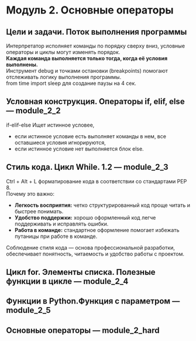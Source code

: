 # Модуль 2. Основные операторы  

## Цели и задачи. Поток выполнения программы  
Интерпретатор исполняет команды по порядку сверху вниз, условные операторы и циклы могут изменять порядок.  
**Каждая команда выполняется только тогда, когда её условия выполнены.**  
Инструмент debug и точками остановки (breakpoints) помогают отслеживать логику выполнения программы.  
from time import sleep для создание паузы на 4 сек.

## Условная конструкция. Операторы if, elif, else — module_2_2  
if-elif-else Ищет истинное условее,  
- если истинное условие есть выполняет команды в нем, все оставшиеся условия игнорируются,  
- если истинное условие нет выполняется блок else.  

## Стиль кода. Цикл While. 1.2 — module_2_3  
Ctrl + Alt + L форматирование кода в соответствии со стандартами PEP 8.  
Почему это важно:  
- **Легкость восприятия:** четко структурированный код проще читать и быстрее понимать.  
- **Удобство поддержки:** хорошо оформленный код легче поддерживать и исправлять ошибки.  
- **Работа в команде:** стандартное оформление помогает избежать путаницы при работе в команде.  
  
Соблюдение стиля кода — основа профессиональной разработки, обеспечивает понятность, читаемость и удобство работы с проектом.

## Цикл for. Элементы списка. Полезные функции в цикле — module_2_4  

## Функции в Python.Функция с параметром — module_2_5  

## Основные операторы — module_2_hard  


